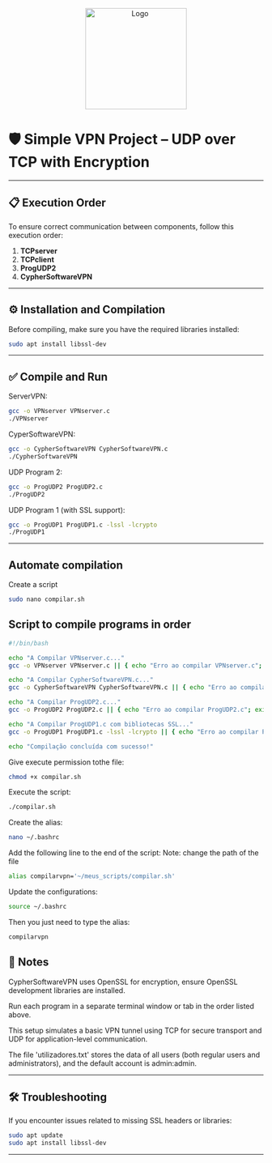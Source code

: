 <p align="center">
  <a href="https://cyphersoftware.space" target="_blank">
    <img src="https://cyphersoftware.space/wp-content/uploads/2025/05/logoweb.png" alt="Logo" width="200"/>
  </a>
</p>


# 🛡️ Simple VPN Project – UDP over TCP with Encryption

---

## 📋 Execution Order

To ensure correct communication between components, follow this execution order:

1. **TCPserver**
2. **TCPclient**
3. **ProgUDP2**
4. **CypherSoftwareVPN**

---

## ⚙️ Installation and Compilation

Before compiling, make sure you have the required libraries installed:

```bash
sudo apt install libssl-dev
```

---

## ✅ Compile and Run

ServerVPN:
```bash
gcc -o VPNserver VPNserver.c
./VPNserver
```
CyperSoftwareVPN:  
```bash 
gcc -o CypherSoftwareVPN CypherSoftwareVPN.c
./CypherSoftwareVPN
```
UDP Program 2:
```bash
gcc -o ProgUDP2 ProgUDP2.c
./ProgUDP2
```
UDP Program 1 (with SSL support):
```bash
gcc -o ProgUDP1 ProgUDP1.c -lssl -lcrypto
./ProgUDP1
```
---

## Automate compilation

Create a script 
```bash
sudo nano compilar.sh
```

## Script to compile programs in order
```bash
#!/bin/bash

echo "A Compilar VPNserver.c..."
gcc -o VPNserver VPNserver.c || { echo "Erro ao compilar VPNserver.c"; exit 1; }

echo "A Compilar CypherSoftwareVPN.c..."
gcc -o CypherSoftwareVPN CypherSoftwareVPN.c || { echo "Erro ao compilar CypherSoftwareVPN.c"; exit 1; }

echo "A Compilar ProgUDP2.c..."
gcc -o ProgUDP2 ProgUDP2.c || { echo "Erro ao compilar ProgUDP2.c"; exit 1; }

echo "A Compilar ProgUDP1.c com bibliotecas SSL..."
gcc -o ProgUDP1 ProgUDP1.c -lssl -lcrypto || { echo "Erro ao compilar ProgUDP1.c"; exit 1; }

echo "Compilação concluída com sucesso!"
```
Give execute permission tothe file:
```bash
chmod +x compilar.sh
```
Execute the script:
```bash
./compilar.sh
```
Create the alias:
```bash
nano ~/.bashrc
```
Add the following line to the end of the script:
Note: change the path of the file
```bash
alias compilarvpn='~/meus_scripts/compilar.sh'
```
Update the configurations:
```bash
source ~/.bashrc
```
Then you just need to type the alias:
```bash
compilarvpn
```
## 📌 Notes
CypherSoftwareVPN uses OpenSSL for encryption, ensure OpenSSL development libraries are installed.

Run each program in a separate terminal window or tab in the order listed above.

This setup simulates a basic VPN tunnel using TCP for secure transport and UDP for application-level communication.

The file 'utilizadores.txt' stores the data of all users (both regular users and administrators), and the default account is admin:admin.


---

## 🛠️ Troubleshooting
If you encounter issues related to missing SSL headers or libraries:
```bash
sudo apt update
sudo apt install libssl-dev
```
---
